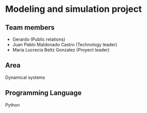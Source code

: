 #  Modeling and simulation project 

## Team members
- Gerardo (Public relations)
- Juan Pablo Maldonado Castro (Technology leader)
- María Lucrecia Beltz Gonzalez (Proyect leader)

## Area
Dynamical systems

## Programming Language
Python
